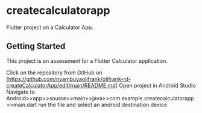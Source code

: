 # createcalculatorapp
 Flutter project on a Calculator App.

## Getting Started

This project is an assessment for a Flutter Calculator application.

Click on the repository from GitHub on [https://github.com/nyambuyaolifrank/olifrank-rd-createCalculatorApp/edit/main/README.md]
Open project in Android Studio 
Navigate to Android>>app>>source>>main>>java>>com.example.createcalculatorapp>>main.dart
run the file and select an android destination device 




